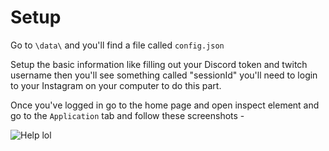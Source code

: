 # Setup

Go to `\data\` and you'll find a file called `config.json`

Setup the basic information like filling out your Discord token and twitch username then you'll see something called "sessionId" you'll need to login to your Instagram on your computer to do this part.

Once you've logged in go to the home page and open inspect element and go to the `Application` tab and follow these screenshots - 

![Help lol](https://i.imgur.com/0AmEqCI.png)
